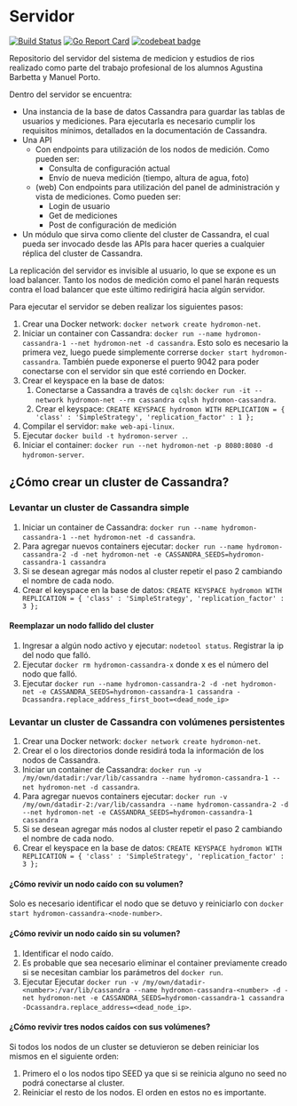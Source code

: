 # Servidor

[![Build Status](https://travis-ci.org/hydro-monitor/web-api.svg?branch=master)](https://travis-ci.org/hydro-monitor/web-api)
[![Go Report Card](https://goreportcard.com/badge/github.com/hydro-monitor/web-api)](https://goreportcard.com/report/github.com/hydro-monitor/web-api)
[![codebeat badge](https://codebeat.co/badges/bec1313f-1ff4-4ea7-bc75-6839183ce20e)](https://codebeat.co/projects/github-com-hydro-monitor-web-api-master)

Repositorio del servidor del sistema de medicion y estudios de rios realizado como parte del trabajo profesional de los alumnos Agustina Barbetta y Manuel Porto.

Dentro del servidor se encuentra:
- Una instancia de la base de datos Cassandra para guardar las tablas de usuarios y mediciones. Para ejecutarla es necesario cumplir los requisitos mínimos, detallados en la documentación de Cassandra.
- Una API
  - Con endpoints para utilización de los nodos de medición. Como pueden ser:
    - Consulta de configuración actual
    - Envío de nueva medición (tiempo, altura de agua, foto)
  - (web) Con endpoints para utilización del panel de administración y vista de mediciones. Como pueden ser:
    - Login de usuario
    - Get de mediciones
    - Post de configuración de medición
- Un módulo que sirva como cliente del cluster de Cassandra, el cual pueda ser invocado desde las APIs para hacer queries a cualquier réplica del cluster de Cassandra.

La replicación del servidor es invisible al usuario, lo que se expone es un load balancer. Tanto los nodos de medición como el panel harán requests contra el load balancer que este último redirigirá hacia algún servidor.

Para ejecutar el servidor se deben realizar los siguientes pasos:

1. Crear una Docker network: `docker network create hydromon-net`.
2. Iniciar un container con Cassandra: `docker run --name hydromon-cassandra-1 --net hydromon-net -d cassandra`. Esto
solo es necesario la primera vez, luego puede simplemente correrse `docker start hydromon-cassandra`.
También puede exponerse el puerto 9042 para poder conectarse con el servidor sin que esté corriendo en Docker.
3. Crear el keyspace en la base de datos:
    1. Conectarse a Cassandra a través de `cqlsh`: `docker run -it --network hydromon-net --rm cassandra cqlsh hydromon-cassandra`.
    2. Crear el keyspace: `CREATE KEYSPACE hydromon WITH REPLICATION = { 'class' : 'SimpleStrategy', 'replication_factor' : 1 };`
4. Compilar el servidor: `make web-api-linux`.
5. Ejecutar `docker build -t hydromon-server .`.
6. Iniciar el container: `docker run --net hydromon-net -p 8080:8080 -d hydromon-server`.


## ¿Cómo crear un cluster de Cassandra?

### Levantar un cluster de Cassandra simple

1. Iniciar un container de Cassandra: `docker run --name hydromon-cassandra-1 --net hydromon-net -d cassandra`.
2. Para agregar nuevos containers ejecutar: 
`docker run --name hydromon-cassandra-2 -d -net hydromon-net -e CASSANDRA_SEEDS=hydromon-cassandra-1 cassandra`
3. Si se desean agregar más nodos al cluster repetir el paso 2 cambiando el nombre de cada nodo.
4. Crear el keyspace en la base de datos: `CREATE KEYSPACE hydromon WITH REPLICATION = { 'class' : 'SimpleStrategy', 'replication_factor' : 3 };`

#### Reemplazar un nodo fallido del cluster

1. Ingresar a algún nodo activo y ejecutar: `nodetool status`. Registrar la ip del nodo que falló.
2. Ejecutar `docker rm hydromon-cassandra-x` donde x es el número del nodo que falló.
3. Ejecutar `docker run --name hydromon-cassandra-2 -d -net hydromon-net -e CASSANDRA_SEEDS=hydromon-cassandra-1 cassandra -Dcassandra.replace_address_first_boot=<dead_node_ip>`

### Levantar un cluster de Cassandra con volúmenes persistentes

1. Crear una Docker network: `docker network create hydromon-net`.
2. Crear el o los directorios donde residirá toda la información de los nodos de Cassandra.
3. Iniciar un container de Cassandra: `docker run -v /my/own/datadir:/var/lib/cassandra --name hydromon-cassandra-1 --net hydromon-net -d cassandra`.
4. Para agregar nuevos containers ejecutar: 
`docker run -v /my/own/datadir-2:/var/lib/cassandra --name hydromon-cassandra-2 -d --net hydromon-net -e CASSANDRA_SEEDS=hydromon-cassandra-1 cassandra`
5. Si se desean agregar más nodos al cluster repetir el paso 2 cambiando el nombre de cada nodo.
6. Crear el keyspace en la base de datos: `CREATE KEYSPACE hydromon WITH REPLICATION = { 'class' : 'SimpleStrategy', 'replication_factor' : 3 };`

#### ¿Cómo revivir un nodo caído con su volumen?

Solo es necesario identificar el nodo que se detuvo y reiniciarlo con `docker start hydromon-cassandra-<node-number>`.

#### ¿Cómo revivir un nodo caído sin su volumen?

1. Identificar el nodo caído.
2. Es probable que sea necesario eliminar el container previamente creado si se necesitan cambiar los parámetros del `docker run`.
2. Ejecutar Ejecutar `docker run -v /my/own/datadir-<number>:/var/lib/cassandra --name hydromon-cassandra-<number> -d -net hydromon-net -e CASSANDRA_SEEDS=hydromon-cassandra-1 cassandra -Dcassandra.replace_address=<dead_node_ip>`.

#### ¿Cómo revivir tres nodos caídos con sus volúmenes?

Si todos los nodos de un cluster se detuvieron se deben reiniciar los mismos en el siguiente orden:
1. Primero el o los nodos tipo SEED ya que si se reinicia alguno no seed no podrá conectarse al cluster.
2. Reiniciar el resto de los nodos. El orden en estos no es importante.

